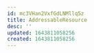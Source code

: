 ```yaml
---
id: mc3VHan2VxfGdLNMllq5z
title: AddressableResource
desc: ''
updated: 1643811058256
created: 1643811058256
---
```


